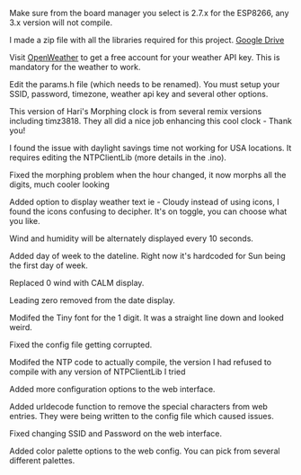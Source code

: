 Make sure from the board manager you select is 2.7.x for the ESP8266, any 3.x version will not compile.

I made a zip file with all the libraries required for this project. [Google Drive](https://drive.google.com/file/d/1cQjsZGft_tuw0jCCs2JDoIu5awqr7lbc/)

Visit [OpenWeather](https://openweathermap.org/) to get a free account for your weather API key.  This is mandatory for the weather to work.  

Edit the params.h file (which needs to be renamed).  You must setup your SSID, password, timezone, weather api key and several other options.  

This version of Hari's Morphing clock is from several remix versions including timz3818. They all did a nice job enhancing this cool clock - Thank you!

I found the issue with daylight savings time not working for USA locations.  It requires editing the NTPClientLib (more details in the .ino).  

Fixed the morphing problem when the hour changed, it now morphs all the digits, much cooler looking

Added option to display weather text ie - Cloudy instead of using icons, I found the icons confusing to decipher.  It's on toggle, you can choose what you like.

Wind and humidity will be alternately displayed every 10 seconds.

Added day of week to the dateline.  Right now it's hardcoded for Sun being the first day of week.

Replaced 0 wind with CALM display.

Leading zero removed from the date display.

Modifed the Tiny font for the 1 digit.  It was a straight line down and looked weird.

Fixed the config file getting corrupted. 

Modifed the NTP code to actually compile, the version I had refused to compile with any version of NTPClientLib I tried

Added more configuration options to the web interface.

Added urldecode function to remove the special characters from web entries.  They were being written to the config file which caused issues.

Fixed changing SSID and Password on the web interface.

Added color palette options to the web config.  You can pick from several different palettes.  


